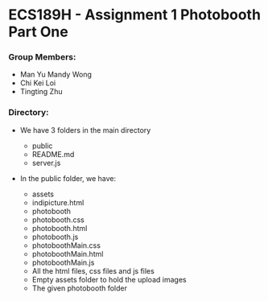 # ECS189H - Assignment 1 Photobooth Part One

### Group Members:
- Man Yu Mandy Wong
- Chi Kei Loi
- Tingting Zhu

### Directory:

- We have 3 folders in the main directory
  * public
  * README.md
  * server.js

 - In the public folder, we have:
   * assets
   * indipicture.html
   * photobooth
   * photobooth.css
   * photobooth.html
   * photobooth.js
   * photoboothMain.css
   * photoboothMain.html
   * photoboothMain.js

    - All the html files, css files and js files
    - Empty assets folder to hold the upload images
    - The given photobooth folder

